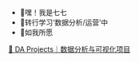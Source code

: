 - 👋嘿！我是七七
- 🌱转行学习‘数据分析/运营’中
- 🌱如我所愿

[ 📇 DA Projects｜数据分析与可视化项目](https://github.com/qijuxing/Project)

